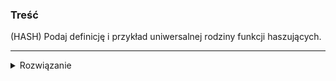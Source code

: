 ### Treść
(HASH)
Podaj definicję i przykład uniwersalnej rodziny funkcji haszujących.

------
<details><summary>Rozwiązanie</summary>
<p>
